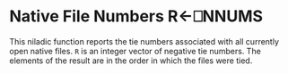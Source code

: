 <!-- Hidden search keywords -->
<div style="display: none;">
  ⎕NNUMS NNUMS
</div>






<h1 class="heading"><span class="name">Native File Numbers</span> <span class="command">R←⎕NNUMS</span></h1>



This niladic function reports the tie numbers associated with all currently open native files.  `R` is an integer vector of negative tie numbers. The elements of the result are in the order in which the files were tied.



